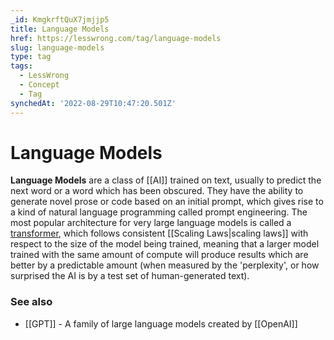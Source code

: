 ```yaml
---
_id: KmgkrftQuX7jmjjp5
title: Language Models
href: https://lesswrong.com/tag/language-models
slug: language-models
type: tag
tags:
  - LessWrong
  - Concept
  - Tag
synchedAt: '2022-08-29T10:47:20.501Z'
---
```

# Language Models

**Language Models** are a class of [[AI]] trained on text, usually to predict the next word or a word which has been obscured. They have the ability to generate novel prose or code based on an initial prompt, which gives rise to a kind of natural language programming called prompt engineering. The most popular architecture for very large language models is called a [transformer](https://en.wikipedia.org/wiki/Transformer_(machine_learning_model)), which follows consistent [[Scaling Laws|scaling laws]] with respect to the size of the model being trained, meaning that a larger model trained with the same amount of compute will produce results which are better by a predictable amount (when measured by the 'perplexity', or how surprised the AI is by a test set of human-generated text).

### See also

- [[GPT]] \- A family of large language models created by [[OpenAI]]